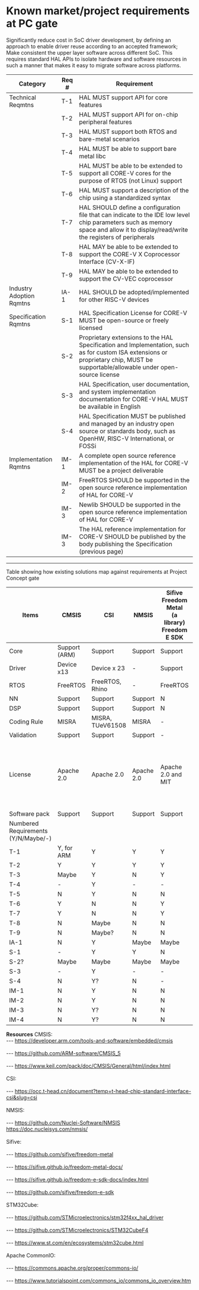 

# Known market/project requirements at PC gate
Significantly reduce cost in SoC driver development, by defining an approach to enable driver reuse according to an accepted framework;<br>
Make consistent the upper layer software across different SoC. This requires standard HAL APIs to isolate hardware and software resources in such a manner that makes it easy to migrate software across platforms.

| Category | Req # | Requirement |
| --- | --- | --- |
| Technical Reqmtns	| T-1	| HAL MUST support API for core features |
|     | T-2	| HAL MUST support API for on-chip peripheral features | 
|     | T-3	| HAL MUST support both RTOS and bare-metal scenarios |
|     | T-4	| HAL MUST be able to support bare metal libc |
|     | T-5	| HAL MUST be able to be extended to support all CORE-V cores for the purpose of RTOS (not Linux) support|
|     | T-6	| HAL MUST support a description of the chip using a standardized syntax|
|     | T-7	| HAL SHOULD define a configuration file that can indicate to the IDE low level chip parameters such as memory space and allow it to display/read/write the registers of peripherals|
|     | T-8	| HAL MAY be able to be extended to support the CORE-V X Coprocessor Interface (CV-X-IF)|
|     | T-9 | HAL MAY be able to be extended to support the CV-VEC coprocessor|
| Industry Adoption Rqmtns|	IA-1	| HAL SHOULD be adopted/implemented for other RISC-V devices|
| Specification Rqmtns| S-1	| HAL Specification License for CORE-V MUST be open-source or freely licensed |
|    | S-2 | Proprietary extensions to the HAL Specification and Implementation, such as for custom ISA extensions or proprietary chip, MUST be supportable/allowable under open-source license|
|    | S-3	| HAL Specification, user documentation, and system implementation documentation for CORE-V HAL MUST be available in English |
|    | S-4	| HAL Specification MUST be published and managed by an industry open source or standards body, such as OpenHW, RISC-V International, or FOSSi|
| Implementation Rqmtns |	IM-1 | A complete open source reference implementation of the HAL for CORE-V MUST be a project deliverable |
|    | IM-2 |	FreeRTOS SHOULD be supported in the open source reference implementation of HAL for CORE-V |
|    | IM-3	|Newlib SHOULD be supported in the open source reference implementation of HAL for CORE-V |
|    | IM-3	| The HAL reference implementation for CORE-V SHOULD be published by the body publishing the Specification (previous page)|  
---

Table showing how existing solutions map against requirements at Project Concept gate

|  Items | 	CMSIS |	CSI |  NMSIS | Sifive Freedom Metal <br> (a library) <br> Freedom E SDK | STM32F4 HAL <br> STM32Cube <br> (a SDK?)  | CommonIO <br> (It is something different)  |
| --- | --- | --- | --- | --- | --- | --- |
| Core | Support (ARM) |	Support	| Support	|  Support  |  Support (ARM)  |     |
| Driver | Device x13 |	Device  x 23 | 	- |  Support  |  Support   |    |
| RTOS| FreeRTOS |	FreeRTOS, Rhino	| -   |   FreeRTOS  | FreeRTOS     |	    |
| NN	| Support	| Support |	Support  |  N  | Support   |	    |
| DSP	| Support	| Support	| Support	|   N  |  Support  |      |
| Coding Rule | MISRA | MISRA, TUeV61508 |	MISRA |  -  | -   |	    |
| Validation | Support |	Support |	 Support |  -  |  -  |	    |
| License |	Apache 2.0 |	Apache 2.0 |	Apache 2.0 |  Apache 2.0 and MIT  | Apache License 2.0, MIT <br> BSD-3-Clause, ST SLA0044 <br> Independent JPEG Group License  |	    |
| Software pack |	Support	| Support |	Support	|  Support  | Support   |    |
| Numbered Requirements	<br> (Y/N/Maybe/-)|     |    |    |    |    |		   |	
| T-1 |  Y, for ARM  | Y   |  Y   |   Y |  Y, for ARM  |		   |		
| T-2 |  Y  |  Y  |  Y  |  Y  |  Y   |	 |		
| T-3 |  Maybe  |  Y  |  N  |  Y  | Y  |	    |		
| T-4 | -  |  Y  | -  |  - |  -  |		   |		
| T-5 |  N  |  Y  |  N  |  N  |  N  |			|	
| T-6  | Y  |  N  | N   |  Y  | Y   |	   |		
| T-7 |  Y  |  N  | N | Y  | Y  |			|
| T-8 | N   | Maybe   |  N |  N  |   N |			|	
| T-9 |  N  |  Maybe?  |  N  |  N  |  N  |				|
| IA-1 | N  |  Y  |  Maybe  |  Maybe  | N   |			|	
| S-1 |  -  |  Y  |  Y  |  N  |  -  |	   |			
| S-2? |  Maybe  |  Maybe  |  Maybe  |  Maybe  |  Maybe  |	    |		
| S-3 |  -  |  Y  |  -  |  -  |   - |		   |	
| S-4 |  N  |  Y?  |  N  | -  |  N  |      |			
| IM-1 | N  |  Y  |  N  |  N  |  N  |		   |		
| IM-2 | N  |  Y  |  N  |  N  |   N |	    |			
| IM-3 | N  |  Y?  |  N  |  N  |  N  |	     |			
| IM-4 | N  |  Y?  |  N  |  N  |   N |		    |	<br>


**Resources** 
CMSIS: <br> 
--- https://developer.arm.com/tools-and-software/embedded/cmsis <br>  
--- https://github.com/ARM-software/CMSIS_5 <br>  
--- https://www.keil.com/pack/doc/CMSIS/General/html/index.html <br>  
CSI: <br>  
--- https://occ.t-head.cn/document?temp=t-head-chip-standard-interface-csi&slug=csi  <br>  
NMSIS:  <br>  
--- https://github.com/Nuclei-Software/NMSIS https://doc.nucleisys.com/nmsis/  <br>  
Sifive: <br>  
--- https://github.com/sifive/freedom-metal  <br>  
--- https://sifive.github.io/freedom-metal-docs/   <br>  
--- https://sifive.github.io/freedom-e-sdk-docs/index.html  <br>  
--- https://github.com/sifive/freedom-e-sdk  <br>  
STM32Cube:  <br>  
--- https://github.com/STMicroelectronics/stm32f4xx_hal_driver <br>  
--- https://github.com/STMicroelectronics/STM32CubeF4  <br>  
--- https://www.st.com/en/ecosystems/stm32cube.html  <br>  
Apache CommonIO: <br>  
--- https://commons.apache.org/proper/commons-io/  <br>  
--- https://www.tutorialspoint.com/commons_io/commons_io_overview.htm  <br>  
  





